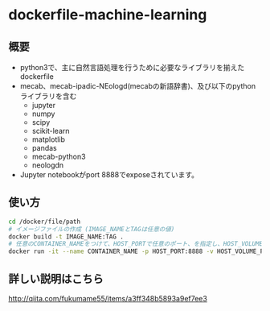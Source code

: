 # dockerfile-machine-learning

## 概要
- python3で、主に自然言語処理を行うために必要なライブラリを揃えたdockerfile
- mecab、mecab-ipadic-NEologd(mecabの新語辞書)、及び以下のpythonライブラリを含む
  - jupyter
  - numpy
  - scipy
  - scikit-learn
  - matplotlib
  - pandas
  - mecab-python3
  - neologdn
- Jupyter notebookがport 8888でexposeされています。

## 使い方

```bash
cd /docker/file/path
# イメージファイルの作成 (IMAGE_NAMEとTAGは任意の値)
docker build -t IMAGE_NAME:TAG .
# 任意のCONTAINER_NAMEをつけて、HOST_PORTで任意のポート、を指定し、HOST_VOLUME_PATHでホスト側のパスを指定し、container作成
docker run -it --name CONTAINER_NAME -p HOST_PORT:8888 -v HOST_VOLUME_PATH:/notebook IMAGE_NAME bash
```

## 詳しい説明はこちら
http://qiita.com/fukumame55/items/a3ff348b5893a9ef7ee3
